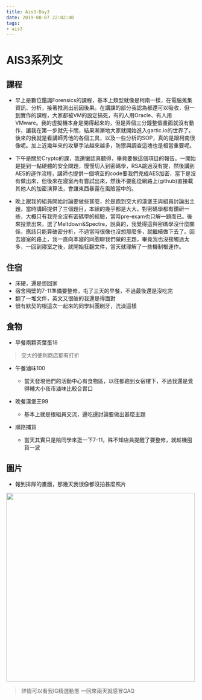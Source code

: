 ```yaml
---
title: Ais3-Day3
date: 2019-08-07 22:02:40
tags:
- ais3
---
```


# AIS3系列文

## 課程

* 早上是數位鑑識Forensics的課程，基本上類型就像是柯南一樣，在電腦蒐集資訊、分析，接著推測出前因後果。在講課的部分我認為都還可以吸收，但一到實作的課程，大家都被VM的設定搞死，有的人用Oracle、有人用VMware。我的虛擬機本身是開得起來的，但是弄個三分鐘整個畫面就沒有動作，讓我在第一步就先卡關，結果漸漸地大家就開始進入gartic.io的世界了。後來的我就是看講師秀他的各個工具，以及一些分析的SOP，真的是跟柯南很像呢。加上近幾年來的攻擊手法越來越多，防禦與調查這塊也是相當重要呢。

* 下午是關於Crypto的課，我還蠻認真聽得，畢竟要做這個項目的報告。一開始是提到一點硬體的安全問題，慢慢切入到密碼學，RSA跳過沒有提，然後講到AES的運作流程，講師也提供一個填空的code要我們完成AES加密，當下是沒有做出來，但後來在寢室內有嘗試出來，然後不要亂從網路上(github)直接載其他人的加密演算法，會讓東西暴露在風險當中的。

* 晚上跟我的組員開始討論要做些甚麼，於是跑到交大的漢堡王與組員討論出主題，當時講師提供了三個題目，本組的幾乎都是大大，對密碼學都有鑽研一些，大概只有我完全沒有密碼學的經驗，當時pre-exam也只解一題而已。後來投票出來，選了Meltdown&Spectre，說真的，我覺得這與密碼學沒什麼關係，應該只能算破密分析，不過當時很像也沒想那麼多，就繼續做下去了。回去寢室的路上，我一直向本寢的同胞聊我們做的主題，畢竟我也沒接觸過太多，一回到寢室之後，就開始狂翻文件，當天就理解了一些機制根運作。

## 住宿

* 床硬，還是想回家
* 宿舍隔壁的7-11準備要整修，屯了三天的早餐，不過最後還是沒吃完
* 翻了一堆文件，英文又很破的我還是得面對
* 很有默契的根這次一起來的同學糾團刷牙，洗澡這樣

## 食物

* 早餐兩顆茶葉蛋18

> 交大的便利商店都有打折

* 午餐滷味100
    * 當天發現他們的活動中心有食物區，以往都跑到女宿樓下，不過我還是覺得輔大小夜市滷味比較合胃口

* 晚餐漢堡王99
    * 基本上就是根組員交流，邊吃邊討論要做出甚麼主題

* 順路捕貨
    * 當天其實只是陪同學來逛一下7-11，殊不知店員提醒了要整修，就趁機囤貨一波

## 圖片

* 報到排隊的畫面，那幾天我很像都沒拍甚麼照片
<img src="https://i.imgur.com/zwQ8ef5.jpg" width=500px>

> 詳情可以看我IG精選動態
> 一回來兩天就感冒QAQ
    